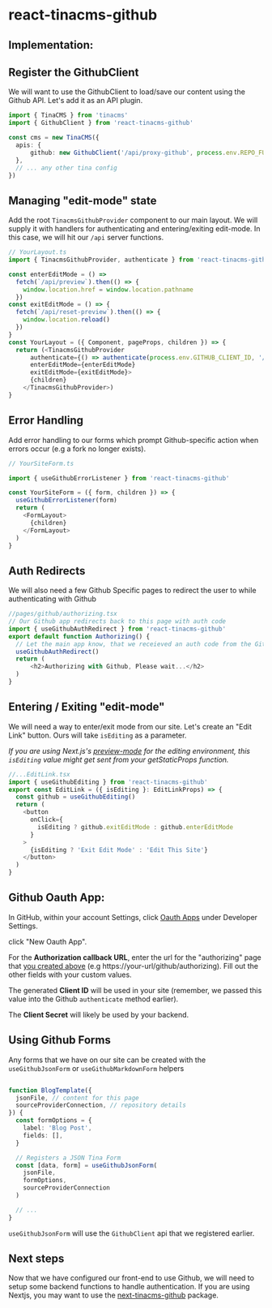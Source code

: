# react-tinacms-github

## Implementation:

## Register the GithubClient 

We will want to use the GithubClient to load/save our content using the Github API. Let's add it as an API plugin.

```ts
import { TinaCMS } from 'tinacms'
import { GithubClient } from 'react-tinacms-github'

const cms = new TinaCMS({
  apis: {
      github: new GithubClient('/api/proxy-github', process.env.REPO_FULL_NAME),
  },
  // ... any other tina config
})
```

## Managing "edit-mode" state

Add the root `TinacmsGithubProvider` component to our main layout. We will supply it with handlers for authenticating and entering/exiting edit-mode.
In this case, we will hit our `/api` server functions.

```ts
// YourLayout.ts
import { TinacmsGithubProvider, authenticate } from 'react-tinacms-github';

const enterEditMode = () =>
  fetch(`/api/preview`).then(() => {
    window.location.href = window.location.pathname
  })
const exitEditMode = () => {
  fetch(`/api/reset-preview`).then(() => {
    window.location.reload()
  })
}
const YourLayout = ({ Component, pageProps, children }) => {
  return (<TinacmsGithubProvider
      authenticate={() => authenticate(process.env.GITHUB_CLIENT_ID, '/api/create-github-access-token')}
      enterEditMode={enterEditMode}
      exitEditMode={exitEditMode}>
      {children}
    </TinacmsGithubProvider>)
}
```

## Error Handling

Add error handling to our forms which prompt Github-specific action when errors occur (e.g a fork no longer exists).
```ts
// YourSiteForm.ts

import { useGithubErrorListener } from 'react-tinacms-github'

const YourSiteForm = ({ form, children }) => {
  useGithubErrorListener(form)
  return (
    <FormLayout>
      {children}
    </FormLayout>
  )
}
```

## Auth Redirects

We will also need a few Github Specific pages to redirect the user to while authenticating with Github

```ts
//pages/github/authorizing.tsx
// Our Github app redirects back to this page with auth code
import { useGithubAuthRedirect } from 'react-tinacms-github'
export default function Authorizing() {
  // Let the main app know, that we receieved an auth code from the Github redirect
  useGithubAuthRedirect() 
  return (
      <h2>Authorizing with Github, Please wait...</h2>
  )
}
```

## Entering / Exiting "edit-mode"


We will need a way to enter/exit mode from our site. Let's create an "Edit Link" button.
Ours will take `isEditing` as a parameter. 

_If you are using Next.js's [preview-mode](https://nextjs.org/docs/advanced-features/preview-mode) for the editing environment, this `isEditing` value might get sent from your getStaticProps function._

```ts
//...EditLink.tsx
import { useGithubEditing } from 'react-tinacms-github'
export const EditLink = ({ isEditing }: EditLinkProps) => {
  const github = useGithubEditing()
  return (
    <button
      onClick={
        isEditing ? github.exitEditMode : github.enterEditMode
      }
    >
      {isEditing ? 'Exit Edit Mode' : 'Edit This Site'}
    </button>
  )
}
```

## Github Oauth App:

In GitHub, within your account Settings, click [Oauth Apps](https://github.com/settings/developers) under Developer Settings.

click "New Oauth App".

For the **Authorization callback URL**, enter the url for the "authorizing" page that [you created above](#auth-redirects) (e.g https://your-url/github/authorizing). Fill out the other fields with your custom values.

The generated **Client ID** will be used in your site (remember, we passed this value into the Github `authenticate` method earlier). 

The **Client Secret** will likely be used by your backend.


## Using Github Forms

Any forms that we have on our site can be created with the `useGithubJsonForm` or `useGithubMarkdownForm` helpers

```ts

function BlogTemplate({
  jsonFile, // content for this page
  sourceProviderConnection, // repository details
}) {
  const formOptions = {
    label: 'Blog Post',
    fields: [],
  }

  // Registers a JSON Tina Form
  const [data, form] = useGithubJsonForm(
    jsonFile,
    formOptions,
    sourceProviderConnection
  )

  // ...
}
```

`useGithubJsonForm` will use the `GithubClient` api that we registered earlier.

## Next steps

Now that we have configured our front-end to use Github, we will need to setup some backend functions to handle authentication.
If you are using Nextjs, you may want to use the [next-tinacms-github](https://github.com/tinacms/tinacms/tree/master/packages/next-tinacms-github) package.